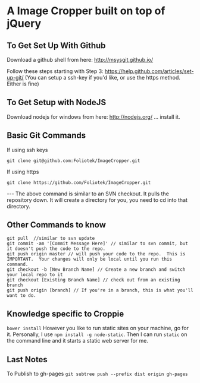 A Image Cropper built on top of jQuery
===

To Get Set Up With Github
---
Download a github shell from here: http://msysgit.github.io/

Follow these steps starting with Step 3: https://help.github.com/articles/set-up-git/
(You can setup a ssh-key if you'd like, or use the https method.  Either is fine)


To Get Setup with NodeJS
---
Download nodejs for windows from here: http://nodejs.org/ ... install it.


Basic Git Commands
---
If using ssh keys
```
git clone git@github.com:Foliotek/ImageCropper.git
```

If using https
```
git clone https://github.com/Foliotek/ImageCropper.git
```

--- The above command is similar to an SVN checkout.  It pulls the repository down.  It will create a directory for you, you need to cd into that directory.


Other Commands to know
---
```
git pull  //similar to svn update
git commit -am '[Commit Message Here]' // similar to svn commit, but it doesn't push the code to the repo.
git push origin master // will push your code to the repo.  This is IMPORTANT.  Your changes will only be local until you run this command.
git checkout -b [New Branch Name] // Create a new branch and switch your local repo to it
git checkout [Existing Branch Name] // check out from an existing branch
git push origin [branch] // If you're in a branch, this is what you'll want to do.
```

Knowledge specific to Croppie
---
`bower install`
However you like to run static sites on your machine, go for it.  Personally, I use `npm install -g node-static`.
Then I can run `static` on the command line and it starts a static web server for me.


Last Notes
---
To Publish to gh-pages `git subtree push --prefix dist origin gh-pages`